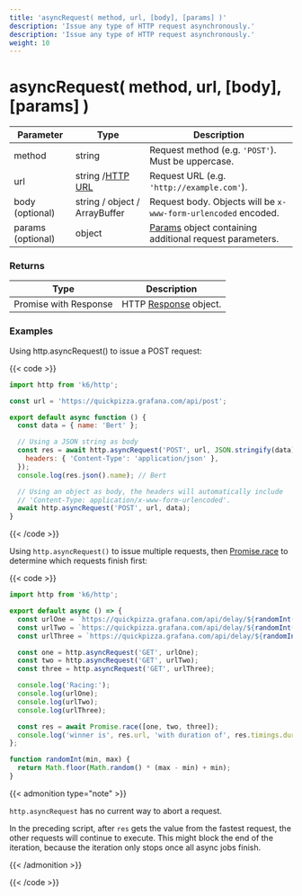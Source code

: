 ```yaml
---
title: 'asyncRequest( method, url, [body], [params] )'
description: 'Issue any type of HTTP request asynchronously.'
description: 'Issue any type of HTTP request asynchronously.'
weight: 10
---
```


# asyncRequest( method, url, [body], [params] )

| Parameter         | Type                                                                                            | Description                                                                                                                       |
| ----------------- | ----------------------------------------------------------------------------------------------- | --------------------------------------------------------------------------------------------------------------------------------- |
| method            | string                                                                                          | Request method (e.g. `'POST'`). Must be uppercase.                                                                                |
| url               | string /[HTTP URL](https://grafana.com/docs/k6/<K6_VERSION>/javascript-api/k6-http/url#returns) | Request URL (e.g. `'http://example.com'`).                                                                                        |
| body (optional)   | string / object / ArrayBuffer                                                                   | Request body. Objects will be `x-www-form-urlencoded` encoded.                                                                    |
| params (optional) | object                                                                                          | [Params](https://grafana.com/docs/k6/<K6_VERSION>/javascript-api/k6-http/params) object containing additional request parameters. |

### Returns

| Type                  | Description                                                                                       |
| --------------------- | ------------------------------------------------------------------------------------------------- |
| Promise with Response | HTTP [Response](https://grafana.com/docs/k6/<K6_VERSION>/javascript-api/k6-http/response) object. |

### Examples

Using http.asyncRequest() to issue a POST request:

{{< code >}}

```javascript
import http from 'k6/http';

const url = 'https://quickpizza.grafana.com/api/post';

export default async function () {
  const data = { name: 'Bert' };

  // Using a JSON string as body
  const res = await http.asyncRequest('POST', url, JSON.stringify(data), {
    headers: { 'Content-Type': 'application/json' },
  });
  console.log(res.json().name); // Bert

  // Using an object as body, the headers will automatically include
  // 'Content-Type: application/x-www-form-urlencoded'.
  await http.asyncRequest('POST', url, data);
}
```

{{< /code >}}

Using `http.asyncRequest()` to issue multiple requests, then [Promise.race](https://developer.mozilla.org/en-US/docs/Web/JavaScript/Reference/Global_Objects/Promise/race) to determine which requests finish first:

{{< code >}}

```javascript
import http from 'k6/http';

export default async () => {
  const urlOne = `https://quickpizza.grafana.com/api/delay/${randomInt(1, 5)}`;
  const urlTwo = `https://quickpizza.grafana.com/api/delay/${randomInt(1, 5)}`;
  const urlThree = `https://quickpizza.grafana.com/api/delay/${randomInt(1, 5)}`;

  const one = http.asyncRequest('GET', urlOne);
  const two = http.asyncRequest('GET', urlTwo);
  const three = http.asyncRequest('GET', urlThree);

  console.log('Racing:');
  console.log(urlOne);
  console.log(urlTwo);
  console.log(urlThree);

  const res = await Promise.race([one, two, three]);
  console.log('winner is', res.url, 'with duration of', res.timings.duration + 'ms');
};

function randomInt(min, max) {
  return Math.floor(Math.random() * (max - min) + min);
}
```

{{< admonition type="note" >}}

`http.asyncRequest` has no current way to abort a request.

In the preceding script, after `res` gets the value from the fastest request, the other requests will continue to execute.
This might block the end of the iteration, because the iteration only stops once all async jobs finish.

{{< /admonition >}}

{{< /code >}}
